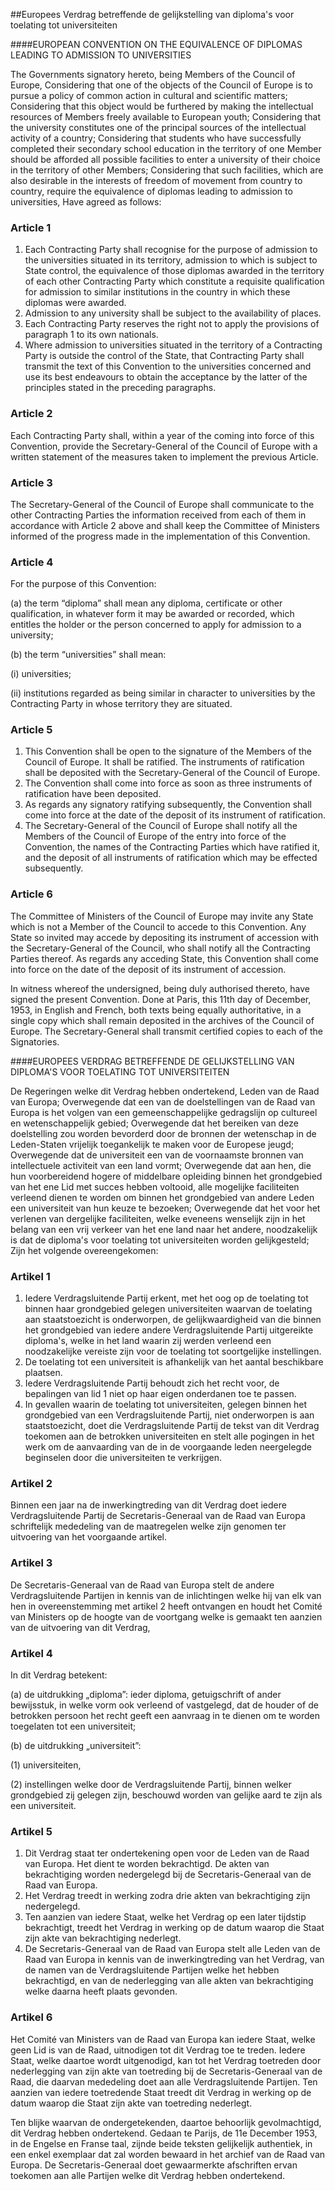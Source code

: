 <meta http-equiv='Content-Type' content='text/html; charset=utf-8' />

##Europees Verdrag betreffende de gelijkstelling van diploma's voor toelating tot universiteiten

####EUROPEAN CONVENTION ON THE EQUIVALENCE OF DIPLOMAS LEADING TO ADMISSION TO UNIVERSITIES

The Governments signatory hereto, being Members of the Council of Europe, Considering that one of the objects of the Council of Europe is to pursue a policy of common action in cultural and scientific matters; Considering that this object would be furthered by making the intellectual resources of Members freely available to European youth; Considering that the university constitutes one of the principal sources of the intellectual activity of a country; Considering that students who have successfully completed their secondary school education in the territory of one Member should be afforded all possible facilities to enter a university of their choice in the territory of other Members; Considering that such facilities, which are also desirable in the interests of freedom of movement from country to country, require the equivalence of diplomas leading to admission to universities,   Have agreed as follows:    

### Article  1  

1.  Each Contracting Party shall recognise for the purpose of admission to the universities situated in its territory, admission to which is subject to State control, the equivalence of those diplomas awarded in the territory of each other Contracting Party which constitute a requisite qualification for admission to similar institutions in the country in which these diplomas were awarded.   
2.  Admission to any university shall be subject to the availability of places.   
3.  Each Contracting Party reserves the right not to apply the provisions of paragraph 1 to its own nationals.   
4.  Where admission to universities situated in the territory of a Contracting Party is outside the control of the State, that Contracting Party shall transmit the text of this Convention to the universities concerned and use its best endeavours to obtain the acceptance by the latter of the principles stated in the preceding paragraphs.   

### Article  2  

Each Contracting Party shall, within a year of the coming into force of this Convention, provide the Secretary-General of the Council of Europe with a written statement of the measures taken to implement the previous Article.  

### Article  3  

The Secretary-General of the Council of Europe shall communicate to the other Contracting Parties the information received from each of them in accordance with Article 2 above and shall keep the Committee of Ministers informed of the progress made in the implementation of this Convention.  

### Article  4  

For the purpose of this Convention: 

(a) the term “diploma” shall mean any diploma, certificate or other qualification, in whatever form it may be awarded or recorded, which entitles the holder or the person concerned to apply for admission to a university;  

(b) the term “universities” shall mean: 

(i) universities;  

(ii) institutions regarded as being similar in character to universities by the Contracting Party in whose territory they are situated.      

### Article  5  

1.  This Convention shall be open to the signature of the Members of the Council of Europe. It shall be ratified. The instruments of ratification shall be deposited with the Secretary-General of the Council of Europe.   
2.  The Convention shall come into force as soon as three instruments of ratification have been deposited.   
3.  As regards any signatory ratifying subsequently, the Convention shall come into force at the date of the deposit of its instrument of ratification.   
4.  The Secretary-General of the Council of Europe shall notify all the Members of the Council of Europe of the entry into force of the Convention, the names of the Contracting Parties which have ratified it, and the deposit of all instruments of ratification which may be effected subsequently.   

### Article  6  

The Committee of Ministers of the Council of Europe may invite any State which is not a Member of the Council to accede to this Convention. Any State so invited may accede by depositing its instrument of accession with the Secretary-General of the Council, who shall notify all the Contracting Parties thereof. As regards any acceding State, this Convention shall come into force on the date of the deposit of its instrument of accession.  

In witness whereof the undersigned, being duly authorised thereto, have signed the present Convention. Done at Paris, this 11th day of December, 1953, in English and French, both texts being equally authoritative, in a single copy which shall remain deposited in the archives of the Council of Europe. The Secretary-General shall transmit certified copies to each of the Signatories.  

####EUROPEES VERDRAG BETREFFENDE DE GELIJKSTELLING VAN DIPLOMA'S VOOR TOELATING TOT UNIVERSITEITEN

De Regeringen welke dit Verdrag hebben ondertekend, Leden van de Raad van Europa; Overwegende dat een van de doelstellingen van de Raad van Europa is het volgen van een gemeenschappelijke gedragslijn op cultureel en wetenschappelijk gebied; Overwegende dat het bereiken van deze doelstelling zou worden bevorderd door de bronnen der wetenschap in de Leden-Staten vrijelijk toegankelijk te maken voor de Europese jeugd; Overwegende dat de universiteit een van de voornaamste bronnen van intellectuele activiteit van een land vormt; Overwegende dat aan hen, die hun voorbereidend hogere of middelbare opleiding binnen het grondgebied van het ene Lid met succes hebben voltooid, alle mogelijke faciliteiten verleend dienen te worden om binnen het grondgebied van andere Leden een universiteit van hun keuze te bezoeken; Overwegende dat het voor het verlenen van dergelijke faciliteiten, welke eveneens wenselijk zijn in het belang van een vrij verkeer van het ene land naar het andere, noodzakelijk is dat de diploma's voor toelating tot universiteiten worden gelijkgesteld;   Zijn het volgende overeengekomen:    

### Artikel  1  

1.  Iedere Verdragsluitende Partij erkent, met het oog op de toelating tot binnen haar grondgebied gelegen universiteiten waarvan de toelating aan staatstoezicht is onderworpen, de gelijkwaardigheid van die binnen het grondgebied van iedere andere Verdragsluitende Partij uitgereikte diploma's, welke in het land waarin zij werden verleend een noodzakelijke vereiste zijn voor de toelating tot soortgelijke instellingen.   
2.  De toelating tot een universiteit is afhankelijk van het aantal beschikbare plaatsen.   
3.  Iedere Verdragsluitende Partij behoudt zich het recht voor, de bepalingen van lid 1 niet op haar eigen onderdanen toe te passen.   
4.  In gevallen waarin de toelating tot universiteiten, gelegen binnen het grondgebied van een Verdragsluitende Partij, niet onderworpen is aan staatstoezicht, doet die Verdragsluitende Partij de tekst van dit Verdrag toekomen aan de betrokken universiteiten en stelt alle pogingen in het werk om de aanvaarding van de in de voorgaande leden neergelegde beginselen door die universiteiten te verkrijgen.   

### Artikel  2  

Binnen een jaar na de inwerkingtreding van dit Verdrag doet iedere Verdragsluitende Partij de Secretaris-Generaal van de Raad van Europa schriftelijk mededeling van de maatregelen welke zijn genomen ter uitvoering van het voorgaande artikel.  

### Artikel  3  

De Secretaris-Generaal van de Raad van Europa stelt de andere Verdragsluitende Partijen in kennis van de inlichtingen welke hij van elk van hen in overeenstemming met artikel 2 heeft ontvangen en houdt het Comité van Ministers op de hoogte van de voortgang welke is gemaakt ten aanzien van de uitvoering van dit Verdrag,  

### Artikel  4  

In dit Verdrag betekent: 

(a) de uitdrukking „diploma”: ieder diploma, getuigschrift of ander bewijsstuk, in welke vorm ook verleend of vastgelegd, dat de houder of de betrokken persoon het recht geeft een aanvraag in te dienen om te worden toegelaten tot een universiteit;  

(b) de uitdrukking „universiteit”: 

(1) universiteiten,  

(2) instellingen welke door de Verdragsluitende Partij, binnen welker grondgebied zij gelegen zijn, beschouwd worden van gelijke aard te zijn als een universiteit.      

### Artikel  5  

1.  Dit Verdrag staat ter ondertekening open voor de Leden van de Raad van Europa. Het dient te worden bekrachtigd. De akten van bekrachtiging worden nedergelegd bij de Secretaris-Generaal van de Raad van Europa.   
2.  Het Verdrag treedt in werking zodra drie akten van bekrachtiging zijn nedergelegd.   
3.  Ten aanzien van iedere Staat, welke het Verdrag op een later tijdstip bekrachtigt, treedt het Verdrag in werking op de datum waarop die Staat zijn akte van bekrachtiging nederlegt.   
4.  De Secretaris-Generaal van de Raad van Europa stelt alle Leden van de Raad van Europa in kennis van de inwerkingtreding van het Verdrag, van de namen van de Verdragsluitende Partijen welke het hebben bekrachtigd, en van de nederlegging van alle akten van bekrachtiging welke daarna heeft plaats gevonden.   

### Artikel  6  

Het Comité van Ministers van de Raad van Europa kan iedere Staat, welke geen Lid is van de Raad, uitnodigen tot dit Verdrag toe te treden. Iedere Staat, welke daartoe wordt uitgenodigd, kan tot het Verdrag toetreden door nederlegging van zijn akte van toetreding bij de Secretaris-Generaal van de Raad, die daarvan mededeling doet aan alle Verdragsluitende Partijen. Ten aanzien van iedere toetredende Staat treedt dit Verdrag in werking op de datum waarop die Staat zijn akte van toetreding nederlegt.  

Ten blijke waarvan de ondergetekenden, daartoe behoorlijk gevolmachtigd, dit Verdrag hebben ondertekend. Gedaan te Parijs, de 11e December 1953, in de Engelse en Franse taal, zijnde beide teksten gelijkelijk authentiek, in een enkel exemplaar dat zal worden bewaard in het archief van de Raad van Europa. De Secretaris-Generaal doet gewaarmerkte afschriften ervan toekomen aan alle Partijen welke dit Verdrag hebben ondertekend.  

